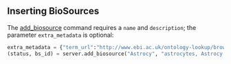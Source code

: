 ## Inserting BioSources

The [add_biosource](http://deepblue.mpi-inf.mpg.de/api.php#api-add_biosource) command requires a ```name``` and ```description```; the parameter ```extra_metadata``` is optional:


```python
extra_metadata = {"term_url":"http://www.ebi.ac.uk/ontology-lookup/browse.do?ontName=BTO&termId=BTO%3A0000099"}
(status, bs_id) = server.add_biosource("Astrocy", "astrocytes, Astrocy is the same as cell line NH-A", extra_metada, user_key)
```

